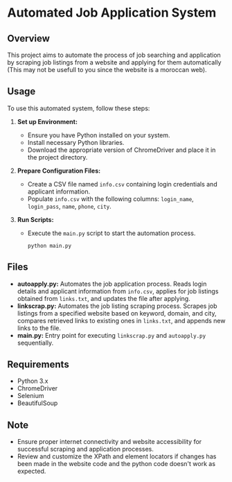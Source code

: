 # Automated Job Application System

## Overview

This project aims to automate the process of job searching and application by scraping job listings from a website and applying for them automatically (This may not be usefull to you since the website is a moroccan web).

## Usage

To use this automated system, follow these steps:

1. **Set up Environment:**
   - Ensure you have Python installed on your system.
   - Install necessary Python libraries.
   - Download the appropriate version of ChromeDriver and place it in the project directory.

2. **Prepare Configuration Files:**
   - Create a CSV file named `info.csv` containing login credentials and applicant information.
   - Populate `info.csv` with the following columns: `login_name`, `login_pass`, `name`, `phone`, `city`.

3. **Run Scripts:**
   - Execute the `main.py` script to start the automation process.
     ```
     python main.py
     ```

## Files

- **autoapply.py:** Automates the job application process. Reads login details and applicant information from `info.csv`, applies for job listings obtained from `links.txt`, and updates the file after applying.
- **linkscrap.py:** Automates the job listing scraping process. Scrapes job listings from a specified website based on keyword, domain, and city, compares retrieved links to existing ones in `links.txt`, and appends new links to the file.
- **main.py:** Entry point for executing `linkscrap.py` and `autoapply.py` sequentially.

## Requirements

- Python 3.x
- ChromeDriver
- Selenium
- BeautifulSoup

## Note

- Ensure proper internet connectivity and website accessibility for successful scraping and application processes.
- Review and customize the XPath and element locators if changes has been made in the website code and the python code doesn't work as expected.
